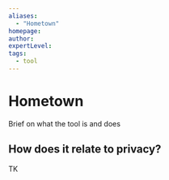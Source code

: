 ```yaml
---
aliases:
  - "Hometown"
homepage: 
author: 
expertLevel: 
tags:
  - tool
---
```

# Hometown

Brief on what the tool is and does 

## How does it relate to privacy?

TK 

